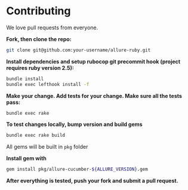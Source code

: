 # Contributing

We love pull requests from everyone.

**Fork, then clone the repo:**

```bash
git clone git@github.com:your-username/allure-ruby.git
```

**Install dependencies and setup rubocop git precommit hook (project requires ruby version 2.5):**

```bash
bundle install
bundle exec lefthook install -f
```

**Make your change. Add tests for your change. Make sure all the tests pass:**

```bash
bundle exec rake
```

**To test changes locally, bump version and build gems**

```bash
bundle exec rake build
```

All gems will be built in `pkg` folder

**Install gem with**

```bash
gem install pkg/allure-cucumber-${ALLURE_VERSION}.gem
```

**After everything is tested, push your fork and submit a pull request.**
